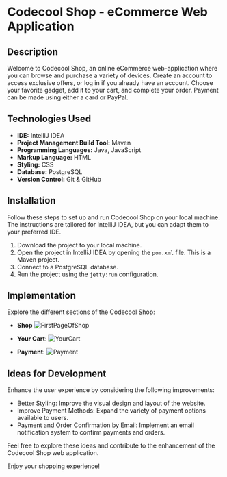 # Codecool Shop - eCommerce Web Application

## Description

Welcome to Codecool Shop, an online eCommerce web-application where you can browse and purchase a variety of devices. Create an account to access exclusive offers, or log in if you already have an account. Choose your favorite gadget, add it to your cart, and complete your order. Payment can be made using either a card or PayPal.

## Technologies Used

- **IDE:** IntelliJ IDEA
- **Project Management Build Tool:** Maven
- **Programming Languages:** Java, JavaScript
- **Markup Language:** HTML
- **Styling:** CSS
- **Database:** PostgreSQL
- **Version Control:** Git & GitHub

## Installation

Follow these steps to set up and run Codecool Shop on your local machine. The instructions are tailored for IntelliJ IDEA, but you can adapt them to your preferred IDE.

1. Download the project to your local machine.
2. Open the project in IntelliJ IDEA by opening the `pom.xml` file. This is a Maven project.
3. Connect to a PostgreSQL database.
4. Run the project using the `jetty:run` configuration.

## Implementation

Explore the different sections of the Codecool Shop:

- **Shop**
![FirstPageOfShop](https://github.com/mariodoescode/Codecool-Shop/assets/106011177/344b2afc-b2f9-4798-9610-4bb26642e931)

- **Your Cart**:
![YourCart](https://github.com/mariodoescode/Codecool-Shop/assets/106011177/331e1bcd-d544-4ce4-9094-b93b62e2d151)

- **Payment**:
![Payment](https://github.com/mariodoescode/Codecool-Shop/assets/106011177/f189ee25-b242-416d-88da-2c080f056dae)


## Ideas for Development

Enhance the user experience by considering the following improvements:

- Better Styling: Improve the visual design and layout of the website.
- Improve Payment Methods: Expand the variety of payment options available to users.
- Payment and Order Confirmation by Email: Implement an email notification system to confirm payments and orders.

Feel free to explore these ideas and contribute to the enhancement of the Codecool Shop web application.

Enjoy your shopping experience!
